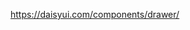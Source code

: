 <!-- It is a UI library like ShadCN Ui -->
<!-- for sidebar/ drawer toggler -->

https://daisyui.com/components/drawer/

